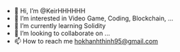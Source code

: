- 👋 Hi, I’m @KeirHHHHHH
- 👀 I’m interested in Video Game, Coding, Blockchain, ...
- 🌱 I’m currently learning Solidity
- 💞️ I’m looking to collaborate on ...
- 📫 How to reach me hokhanhthinh95@gmail.com

<!---
KeirHHHHHH/KeirHHHHHH is a ✨ special ✨ repository because its `README.md` (this file) appears on your GitHub profile.
You can click the Preview link to take a look at your changes.
--->
